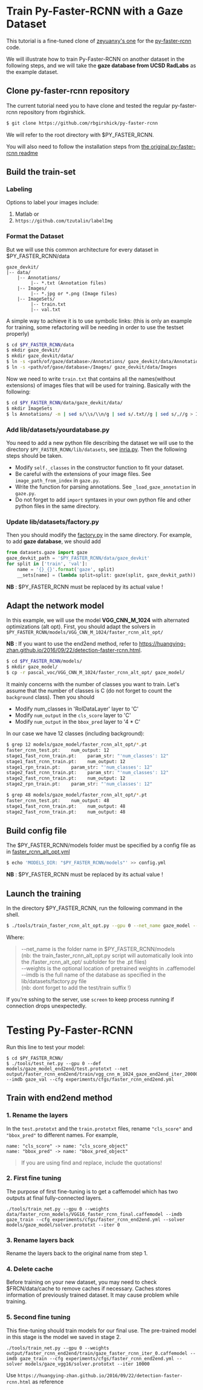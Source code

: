 # Train Py-Faster-RCNN with a Gaze Dataset

This tutorial is a fine-tuned clone of [zeyuanxy's one](https://github.com/zeyuanxy/fast-rcnn/tree/master/help/train) for the [py-faster-rcnn](https://github.com/rbgirshick/py-faster-rcnn) code.

We will illustrate how to train Py-Faster-RCNN on another dataset in the following steps, and we will take the **gaze database from UCSD RadLabs** as the example dataset.

## Clone py-faster-rcnn repository
The current tutorial need you to have clone and tested the regular py-faster-rcnn repository from rbgirshick.
```sh
$ git clone https://github.com/rbgirshick/py-faster-rcnn
```
We will refer to the root directory with $PY_FASTER_RCNN.

You will also need to follow the installation steps from [the original py-faster-rcnn readme](https://github.com/rbgirshick/py-faster-rcnn/blob/master/README.md)

## Build the train-set

### Labeling

Options to label your images include:
1) Matlab
or
2) ```https://github.com/tzutalin/labelImg```

### Format the Dataset

But we will use this common architecture for every dataset in $PY_FASTER_RCNN/data
```
gaze_devkit/
|-- data/
    |-- Annotations/
         |-- *.txt (Annotation files)
    |-- Images/
         |-- *.jpg or *.png (Image files)
    |-- ImageSets/
         |-- train.txt
         |-- val.txt
```

A simple way to achieve it is to use symbolic links:
(this is only an example for training, some refactoring will be needing in order to use the testset properly)
```sh
$ cd $PY_FASTER_RCNN/data
$ mkdir gaze_devkit/
$ mkdir gaze_devkit/data/
$ ln -s <path/of/gaze/database>/Annotations/ gaze_devkit/data/Annotations
$ ln -s <path/of/gase/database>/Images/ gaze_devkit/data/Images
```

Now we need to write `train.txt` that contains all the names(without extensions) of images files that will be used for training.
Basically with the following:
```sh
$ cd $PY_FASTER_RCNN/data/gaze_devkit/data/
$ mkdir ImageSets
$ ls Annotations/ -m | sed s/\\s/\\n/g | sed s/.txt//g | sed s/,//g > ImageSets/train.txt
```

### Add lib/datasets/yourdatabase.py
You need to add a new python file describing the dataset we will use to the directory `$PY_FASTER_RCNN/lib/datasets`, see [inria.py](https://github.com/deboc/py-faster-rcnn/blob/master/lib/datasets/inria.py). Then the following steps should be taken.
  - Modify `self._classes` in the constructor function to fit your dataset.
  - Be careful with the extensions of your image files. See `image_path_from_index` in `gaze.py`.
  - Write the function for parsing annotations. See `_load_gaze_annotation` in `gaze.py`.
  - Do not forget to add `import` syntaxes in your own python file and other python files in the same directory.

### Update lib/datasets/factory.py

Then you should modify the [factory.py](https://github.com/deboc/py-faster-rcnn/blob/master/lib/datasets/factory.py) in the same directory. For example, to add **gaze database**, we should add

```py
from datasets.gaze import gaze
gaze_devkit_path = '$PY_FASTER_RCNN/data/gaze_devkit'
for split in ['train', 'val']:
    name = '{}_{}'.format('gaze', split)
    __sets[name] = (lambda split=split: gaze(split, gaze_devkit_path))
```
**NB** : $PY_FASTER_RCNN must be replaced by its actual value !

## Adapt the network model

In this example, we will use the model **VGG_CNN_M_1024** with alternated optimizations (alt opt). First, you should adapt the solvers in `$PY_FASTER_RCNN/models/VGG_CNN_M_1024/faster_rcnn_alt_opt/`

**NB** : If you want to use the end2end method, refer to https://huangying-zhan.github.io/2016/09/22/detection-faster-rcnn.html. 

```sh
$ cd $PY_FASTER_RCNN/models/
$ mkdir gaze_model/
$ cp -r pascal_voc/VGG_CNN_M_1024/faster_rcnn_alt_opt/ gaze_model/
```

It mainly concerns with the number of classes you want to train. Let's assume that the number of classes is C (do not forget to count the `background` class). Then you should 
  - Modify num_classes in 'RoIDataLayer' layer to 'C'
  - Modify `num_output` in the `cls_score` layer to 'C'
  - Modify `num_output` in the `bbox_pred` layer to '4 * C'

In our case we have 12 classes (including background):
```sh
$ grep 12 models/gaze_model/faster_rcnn_alt_opt/*.pt
faster_rcnn_test.pt:    num_output: 12
stage1_fast_rcnn_train.pt:    param_str: "'num_classes': 12"
stage1_fast_rcnn_train.pt:    num_output: 12
stage1_rpn_train.pt:    param_str: "'num_classes': 12"
stage2_fast_rcnn_train.pt:    param_str: "'num_classes': 12"
stage2_fast_rcnn_train.pt:    num_output: 12
stage2_rpn_train.pt:    param_str: "'num_classes': 12"

$ grep 48 models/gaze_model/faster_rcnn_alt_opt/*.pt
faster_rcnn_test.pt:    num_output: 48
stage1_fast_rcnn_train.pt:    num_output: 48
stage2_fast_rcnn_train.pt:    num_output: 48
```

## Build config file

The $PY_FASTER_RCNN/models folder must be specified by a config file as in [faster_rcnn_alt_opt.yml](https://github.com/deboc/py-faster-rcnn/blob/master/help/faster_rcnn_alt_opt.yml)
```sh
$ echo 'MODELS_DIR: "$PY_FASTER_RCNN/models"' >> config.yml
```
**NB** : $PY_FASTER_RCNN must be replaced by its actual value !

## Launch the training

In the directory $PY_FASTER_RCNN, run the following command in the shell.

```sh
$ ./tools/train_faster_rcnn_alt_opt.py --gpu 0 --net_name gaze_model --weights data/imagenet_models/VGG_CNN_M_1024.v2.caffemodel --imdb gaze_train 
```

Where:    
>--net_name is the folder name in $PY_FASTER_RCNN/models    
>    (nb: the train_faster_rcnn_alt_opt.py script will automatically look into the /faster_rcnn_alt_opt/ subfolder for the .pt files)    
>--weights is the optional location of pretrained weights in .caffemodel    
>--imdb is the full name of the database as specified in the lib/datasets/factory.py file    
>    (nb: dont forget to add the test/train suffix !)    

If you're sshing to the server, use ```screen``` to keep process running if connection drops unexpectedly.

# Testing Py-Faster-RCNN 

Run this line to test your model:
```
$ cd $PY_FASTER_RCNN/
$ ./tools/test_net.py --gpu 0 --def models/gaze_model_end2end/test.prototxt --net output/faster_rcnn_end2end/train/vgg_cnn_m_1024_gaze_end2end_iter_20000.caffemodel --imdb gaze_val --cfg experiments/cfgs/faster_rcnn_end2end.yml 
```
## Train with end2end method

### 1. Rename the layers

In the `test.prototxt` and the `train.prototxt` files, rename `"cls_score"` and `"bbox_pred"` to different names. For example,
```
name: "cls_score" -> name: "cls_score_object"
name: "bbox_pred" -> name: "bbox_pred_object"
```
> If you are using find and replace, include the quotations!

### 2. First fine tuning

The purpose of first fine-tuning is to get a caffemodel which has two outputs at final fully-connected layers. 
```
./tools/train_net.py --gpu 0 --weights data/faster_rcnn_models/VGG16_faster_rcnn_final.caffemodel --imdb gaze_train --cfg experiments/cfgs/faster_rcnn_end2end.yml --solver models/gaze_model/solver.prototxt --iter 0
```

### 3. Rename layers back

Rename the layers back to the original name from step 1.

### 4. Delete cache

Before training on your new dataset, you may need to check $FRCN/data/cache to remove caches if necessary. Caches stores information of previously trained dataset. It may cause problem while training.

### 5. Second fine tuning

This fine-tuning should train models for our final use. The pre-trained model in this stage is the model we saved in stage 2. 
```
./tools/train_net.py --gpu 0 --weights output/faster_rcnn_end2end/train/gaze_faster_rcnn_iter_0.caffemodel --imdb gaze_train --cfg experiments/cfgs/faster_rcnn_end2end.yml --solver models/gaze_vgg16/solver.prototxt --iter 10000
```

Use `https://huangying-zhan.github.io/2016/09/22/detection-faster-rcnn.html` as reference
